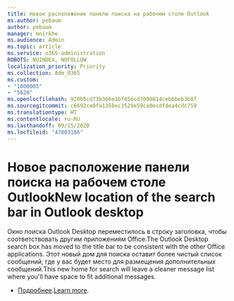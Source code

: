 ```yaml
---
title: Новое расположение панели поиска на рабочем столе Outlook
ms.author: pebaum
author: pebaum
manager: mnirkhe
ms.audience: Admin
ms.topic: article
ms.service: o365-administration
ROBOTS: NOINDEX, NOFOLLOW
localization_priority: Priority
ms.collection: Adm_O365
ms.custom:
- "1800005"
- "5620"
ms.openlocfilehash: 920b5cd73b366e1bf656cd7090814ceb6beb3b8f
ms.sourcegitcommit: c6692ce0fa1358ec3529e59ca0ecdfdea4cdc759
ms.translationtype: HT
ms.contentlocale: ru-RU
ms.lasthandoff: 09/15/2020
ms.locfileid: "47803186"
---
```

# <a name="new-location-of-the-search-bar-in-outlook-desktop"></a><span data-ttu-id="78c2b-102">Новое расположение панели поиска на рабочем столе Outlook</span><span class="sxs-lookup"><span data-stu-id="78c2b-102">New location of the search bar in Outlook desktop</span></span>

<span data-ttu-id="78c2b-103">Окно поиска Outlook Desktop переместилось в строку заголовка, чтобы соответствовать другим приложениям Office.</span><span class="sxs-lookup"><span data-stu-id="78c2b-103">The Outlook Desktop search box has moved to the title bar to be consistent with the other Office applications.</span></span> <span data-ttu-id="78c2b-104">Этот новый дом для поиска оставит более чистый список сообщений, где у вас будет место для размещения дополнительных сообщений.</span><span class="sxs-lookup"><span data-stu-id="78c2b-104">This new home for search will leave a cleaner message list where you'll have space to fit additional messages.</span></span>
- <span data-ttu-id="78c2b-105">[Подробнее](https://support.microsoft.com/ru-RU/office/96fee452-80cd-492d-a35c-5c37584b416b).</span><span class="sxs-lookup"><span data-stu-id="78c2b-105">[Learn more](https://support.microsoft.com/ru-RU/office/96fee452-80cd-492d-a35c-5c37584b416b).</span></span>
